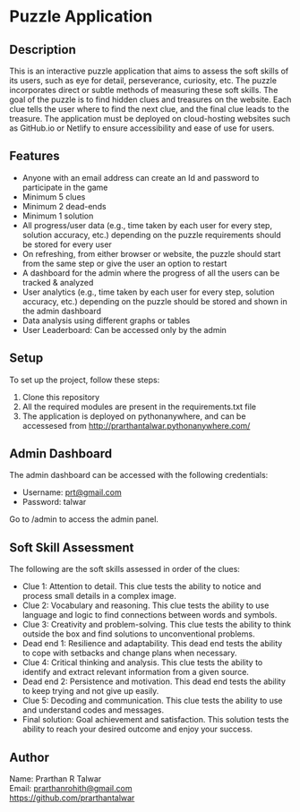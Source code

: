 # Puzzle Application

## Description

This is an interactive puzzle application that aims to assess the soft skills of its users, such as eye for detail, perseverance, curiosity, etc. The puzzle incorporates direct or subtle methods of measuring these soft skills. The goal of the puzzle is to find hidden clues and treasures on the website. Each clue tells the user where to find the next clue, and the final clue leads to the treasure. The application must be deployed on cloud-hosting websites such as GitHub.io or Netlify to ensure accessibility and ease of use for users.

## Features

- Anyone with an email address can create an Id and password to participate in the game
- Minimum 5 clues
- Minimum 2 dead-ends
- Minimum 1 solution
- All progress/user data (e.g., time taken by each user for every step, solution accuracy, etc.) depending on the puzzle requirements should be stored for every user
- On refreshing, from either browser or website, the puzzle should start from the same step or give the user an option to restart
- A dashboard for the admin where the progress of all the users can be tracked & analyzed
- User analytics (e.g., time taken by each user for every step, solution accuracy, etc.) depending on the puzzle should be stored and shown in the admin dashboard
- Data analysis using different graphs or tables
- User Leaderboard: Can be accessed only by the admin


## Setup

To set up the project, follow these steps:

1. Clone this repository
2. All the required modules are present in the requirements.txt file
3. The application is deployed on pythonanywhere, and can be accessesed from http://prarthantalwar.pythonanywhere.com/

## Admin Dashboard

The admin dashboard can be accessed with the following credentials:

- Username: prt@gmail.com
- Password: talwar

Go to /admin to access the admin panel.

## Soft Skill Assessment

The following are the soft skills assessed in order of the clues:

- Clue 1: Attention to detail. This clue tests the ability to notice and process small details in a complex image.
- Clue 2: Vocabulary and reasoning. This clue tests the ability to use language and logic to find connections between words and symbols.
- Clue 3: Creativity and problem-solving. This clue tests the ability to think outside the box and find solutions to unconventional problems.
- Dead end 1: Resilience and adaptability. This dead end tests the ability to cope with setbacks and change plans when necessary.
- Clue 4: Critical thinking and analysis. This clue tests the ability to identify and extract relevant information from a given source.
- Dead end 2: Persistence and motivation. This dead end tests the ability to keep trying and not give up easily.
- Clue 5: Decoding and communication. This clue tests the ability to use and understand codes and messages.
- Final solution: Goal achievement and satisfaction. This solution tests the ability to reach your desired outcome and enjoy your success.


## Author

Name: Prarthan R Talwar<br>
Email: prarthanrohith@gmail.com<br>
https://github.com/prarthantalwar<br>



